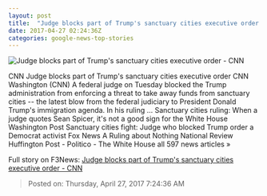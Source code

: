 ```yaml
---
layout: post
title:  "Judge blocks part of Trump's sanctuary cities executive order - CNN"
date: 2017-04-27 02:24:36Z
categories: google-news-top-stories
---
```


![Judge blocks part of Trump's sanctuary cities executive order - CNN](http://i2.cdn.cnn.com/cnnnext/dam/assets/170421185639-san-francisco-sanctuary-city-0414-super-tease.jpg)

CNN Judge blocks part of Trump's sanctuary cities executive order CNN Washington (CNN) A federal judge on Tuesday blocked the Trump administration from enforcing a threat to take away funds from sanctuary cities -- the latest blow from the federal judiciary to President Donald Trump's immigration agenda. In his ruling ... Sanctuary cities ruling: When a judge quotes Sean Spicer, it's not a good sign for the White House Washington Post Sanctuary cities fight: Judge who blocked Trump order a Democrat activist Fox News A Ruling about Nothing National Review Huffington Post - Politico - The White House all 597 news articles »


Full story on F3News: [Judge blocks part of Trump's sanctuary cities executive order - CNN](http://www.f3nws.com/n/hGZd4B)

> Posted on: Thursday, April 27, 2017 7:24:36 AM
